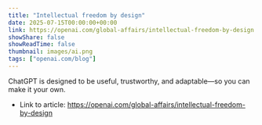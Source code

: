 ```yaml
---
title: "Intellectual freedom by design"
date: 2025-07-15T00:00:00+00:00
link: https://openai.com/global-affairs/intellectual-freedom-by-design
showShare: false
showReadTime: false
thumbnail: images/ai.png
tags: ["openai.com/blog"]
---
```

ChatGPT is designed to be useful, trustworthy, and adaptable—so you can make it your own.

- Link to article: https://openai.com/global-affairs/intellectual-freedom-by-design